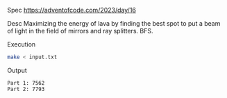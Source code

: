Spec https://adventofcode.com/2023/day/16

Desc Maximizing the energy of lava by finding the best spot to put a beam of light in the field of mirrors and ray splitters. BFS.

Execution

```bash
make < input.txt
```

Output

```
Part 1: 7562
Part 2: 7793
```


